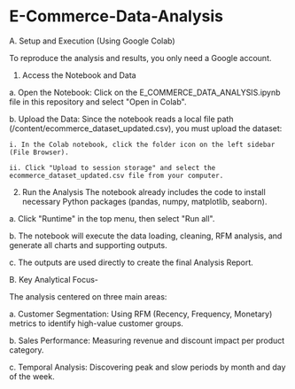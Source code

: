 # E-Commerce-Data-Analysis
A. Setup and Execution (Using Google Colab)

To reproduce the analysis and results, you only need a Google account.

1. Access the Notebook and Data
   
  a. Open the Notebook: Click on the E_COMMERCE_DATA_ANALYSIS.ipynb file in this repository and select "Open in Colab".

  b. Upload the Data: Since the notebook reads a local file path (/content/ecommerce_dataset_updated.csv), you must upload the dataset:

    i. In the Colab notebook, click the folder icon on the left sidebar (File Browser).

    ii. Click "Upload to session storage" and select the ecommerce_dataset_updated.csv file from your computer.

2. Run the Analysis
The notebook already includes the code to install necessary Python packages (pandas, numpy, matplotlib, seaborn).

  a. Click "Runtime" in the top menu, then select "Run all".

  b. The notebook will execute the data loading, cleaning, RFM analysis, and generate all charts and supporting outputs.

  c. The outputs are used directly to create the final Analysis Report.

B. Key Analytical Focus-

The analysis centered on three main areas:

  a. Customer Segmentation: Using RFM (Recency, Frequency, Monetary) metrics to identify high-value customer groups.

  b. Sales Performance: Measuring revenue and discount impact per product category.

  c. Temporal Analysis: Discovering peak and slow periods by month and day of the week.
